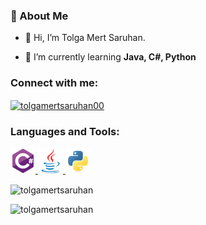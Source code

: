 <h3 align="left">👋 About Me</h3>

- 👋 Hi, I’m Tolga Mert Saruhan.

- 🌱 I’m currently learning **Java, C#, Python**

<h3 align="left">Connect with me:</h3>
<p align="left">
<a href="https://linkedin.com/in/tolgamertsaruhan00" target="blank"><img align="center" src="https://raw.githubusercontent.com/rahuldkjain/github-profile-readme-generator/master/src/images/icons/Social/linked-in-alt.svg" alt="tolgamertsaruhan00" height="30" width="40" /></a>
</p>

<h3 align="left">Languages and Tools:</h3>
<p align="left"> <a href="https://www.w3schools.com/cs/" target="_blank" rel="noreferrer"> <img src="https://raw.githubusercontent.com/devicons/devicon/master/icons/csharp/csharp-original.svg" alt="csharp" width="40" height="40"/> </a> <a href="https://www.java.com" target="_blank" rel="noreferrer"> <img src="https://raw.githubusercontent.com/devicons/devicon/master/icons/java/java-original.svg" alt="java" width="40" height="40"/> </a> <a href="https://www.python.org" target="_blank" rel="noreferrer"> <img src="https://raw.githubusercontent.com/devicons/devicon/master/icons/python/python-original.svg" alt="python" width="40" height="40"/> </a> </p>

<p><img align="center" src="https://github-readme-stats.vercel.app/api/top-langs?username=tolgamertsaruhan&show_icons=true&locale=en&layout=compact" alt="tolgamertsaruhan" /></p>
<p align="left"> <img src="https://komarev.com/ghpvc/?username=tolgamertsaruhan&label=Profile%20views&color=0e75b6&style=flat" alt="tolgamertsaruhan" /> </p>
